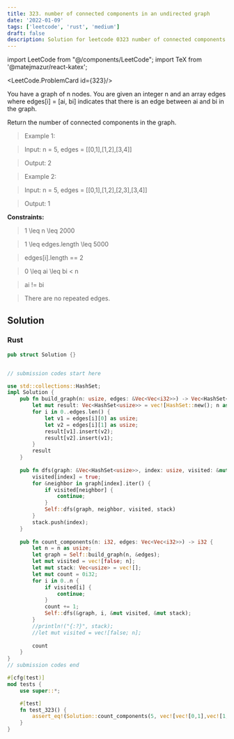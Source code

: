 ```yaml
---
title: 323. number of connected components in an undirected graph
date: '2022-01-09'
tags: ['leetcode', 'rust', 'medium']
draft: false
description: Solution for leetcode 0323 number of connected components in an undirected graph
---
```

import LeetCode from "@/components/LeetCode";
import TeX from '@matejmazur/react-katex';

<LeetCode.ProblemCard id={323}/>
 

  You have a graph of n nodes. You are given an integer n and an array edges where edges[i] <TeX>=</TeX> [ai, bi] indicates that there is an edge between ai and bi in the graph.



Return the number of connected components in the graph.



 



 > Example 1:





 > Input: n <TeX>=</TeX> 5, edges <TeX>=</TeX> [[0,1],[1,2],[3,4]]

 > Output: 2

 > Example 2:





 > Input: n <TeX>=</TeX> 5, edges <TeX>=</TeX> [[0,1],[1,2],[2,3],[3,4]]

 > Output: 1

 



**Constraints:**



 > 1 <TeX>\leq</TeX> n <TeX>\leq</TeX> 2000

 > 1 <TeX>\leq</TeX> edges.length <TeX>\leq</TeX> 5000

 > edges[i].length <TeX>=</TeX><TeX>=</TeX> 2

 > 0 <TeX>\leq</TeX> ai <TeX>\leq</TeX> bi < n

 > ai !<TeX>=</TeX> bi

 > There are no repeated edges.


## Solution
### Rust
```rust
pub struct Solution {}


// submission codes start here

use std::collections::HashSet;
impl Solution {
    pub fn build_graph(n: usize, edges: &Vec<Vec<i32>>) -> Vec<HashSet<usize>> {
        let mut result: Vec<HashSet<usize>> = vec![HashSet::new(); n as usize];
        for i in 0..edges.len() {
            let v1 = edges[i][0] as usize;
            let v2 = edges[i][1] as usize;
            result[v1].insert(v2);
            result[v2].insert(v1);
        }
        result
    }
    
    pub fn dfs(graph: &Vec<HashSet<usize>>, index: usize, visited: &mut Vec<bool>, stack: &mut Vec<usize>) {
        visited[index] = true;
        for &neighbor in graph[index].iter() {
            if visited[neighbor] {
                continue;
            }
            Self::dfs(graph, neighbor, visited, stack)
        }
        stack.push(index);
    }
    
    pub fn count_components(n: i32, edges: Vec<Vec<i32>>) -> i32 {
        let n = n as usize;
        let graph = Self::build_graph(n, &edges);
        let mut visited = vec![false; n];
        let mut stack: Vec<usize> = vec![];
        let mut count = 0i32;
        for i in 0..n {
            if visited[i] {
                continue;
            }
            count += 1;
            Self::dfs(&graph, i, &mut visited, &mut stack);
        }
        //println!("{:?}", stack);
        //let mut visited = vec![false; n];
        
        count
    }
}
// submission codes end

#[cfg(test)]
mod tests {
    use super::*;

    #[test]
    fn test_323() {
        assert_eq!(Solution::count_components(5, vec![vec![0,1],vec![1,2],vec![3,4]]), 2);
    }
}

```
